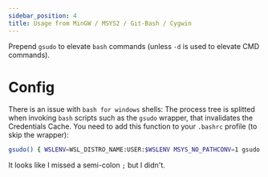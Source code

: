 ```yaml
---
sidebar_position: 4
title: Usage from MinGW / MSYS2 / Git-Bash / Cygwin
---
```


Prepend `gsudo` to elevate `bash` commands (unless `-d` is used to elevate CMD commands). 

# Config

There is an issue with `bash for windows` shells: The process tree is splitted when invoking `bash` scripts such as the `gsudo` wrapper, that invalidates the Credentials Cache.
You need to add this function to your `.bashrc` profile (to skip the wrapper):

```bash
gsudo() { WSLENV=WSL_DISTRO_NAME:USER:$WSLENV MSYS_NO_PATHCONV=1 gsudo.exe "$@"; }
```

It looks like I missed a semi-colon `;` but I didn't.
